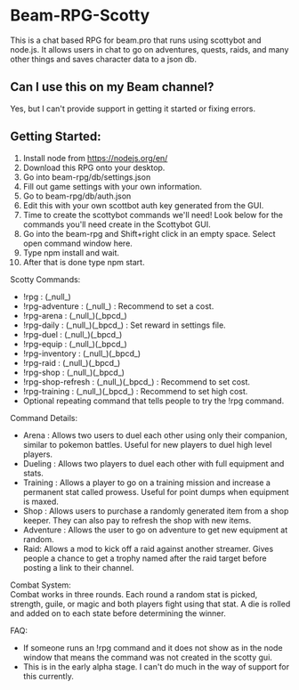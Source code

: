 # Beam-RPG-Scotty
This is a chat based RPG for beam.pro that runs using scottybot and node.js. It allows users in chat to go on adventures, quests, raids, and many other things and saves character data to a json db.

## Can I use this on my Beam channel?
Yes, but I can't provide support in getting it started or fixing errors. 

## Getting Started: <br>
1. Install node from https://nodejs.org/en/ <br>
2. Download this RPG onto your desktop.<br>
3. Go into beam-rpg/db/settings.json <br>
4. Fill out game settings with your own information.<br>
5. Go to beam-rpg/db/auth.json <br>
6. Edit this with your own scottbot auth key generated from the GUI.<br>
7. Time to create the scottybot commands we'll need! Look below for the commands you'll need create in the Scottybot GUI.<br>
8. Go into the beam-rpg and Shift+right click in an empty space. Select open command window here.<br>
9. Type npm install and wait.<br>
10. After that is done type npm start.

Scotty Commands: <br>
  - !rpg : (\_null\_)
  - !rpg-adventure : (\_null\_) : Recommend to set a cost.
  - !rpg-arena : (\_null\_)(\_bpcd\_)
  - !rpg-daily : (\_null\_)(\_bpcd\_) : Set reward in settings file.
  - !rpg-duel : (\_null\_)(\_bpcd\_)
  - !rpg-equip : (\_null\_)(\_bpcd\_)
  - !rpg-inventory : (\_null\_)(\_bpcd\_)
  - !rpg-raid : (\_null\_)(\_bpcd\_)
  - !rpg-shop : (\_null\_)(\_bpcd\_)
  - !rpg-shop-refresh :  (\_null\_)(\_bpcd\_) : Recommend to set cost.
  - !rpg-training :  (\_null\_)(\_bpcd\_) : Recommend to set high cost.
  - Optional repeating command that tells people to try the !rpg command. <br>

Command Details:
- Arena : Allows two users to duel each other using only their companion, similar to pokemon battles. Useful for new players to duel high level players.
- Dueling : Allows two players to duel each other with full equipment and stats.
- Training : Allows a player to go on a training mission and increase a permanent stat called prowess. Useful for point dumps when equipment is maxed.
- Shop : Allows users to purchase a randomly generated item from a shop keeper. They can also pay to refresh the shop with new items.
- Adventure : Allows the user to go on adventure to get new equipment at random.
- Raid: Allows a mod to kick off a raid against another streamer. Gives people a chance to get a trophy named after the raid target before posting a link to their channel.

Combat System: <br>
Combat works in three rounds. Each round a random stat is picked, strength, guile, or magic and both players fight using that stat. A die is rolled and added on to each state before determining the winner.
  
FAQ:
- If someone runs an !rpg command and it does not show as in the node window that means the command was not created in the scotty gui.
- This is in the early alpha stage. I can't do much in the way of support for this currently.
